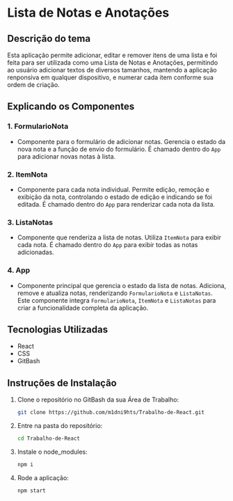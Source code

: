 # Lista de Notas e Anotações

## Descrição do tema
Esta aplicação permite adicionar, editar e remover itens de uma lista e foi feita para ser utilizada como uma Lista de Notas e Anotações, permitindo ao usuário adicionar textos de diversos tamanhos, mantendo a aplicação renponsiva em qualquer dispositivo, e numerar cada item conforme sua ordem de criação.

## Explicando os Componentes

### 1. FormularioNota
- Componente para o formulário de adicionar notas. Gerencia o estado da nova nota e a função de envio do formulário. É chamado dentro do `App` para adicionar novas notas à lista.

### 2. ItemNota
- Componente para cada nota individual. Permite edição, remoção e exibição da nota, controlando o estado de edição e indicando se foi editada. É chamado dentro do `App` para renderizar cada nota da lista.

### 3. ListaNotas
- Componente que renderiza a lista de notas. Utiliza `ItemNota` para exibir cada nota. É chamado dentro do `App` para exibir todas as notas adicionadas.

### 4. App
- Componente principal que gerencia o estado da lista de notas. Adiciona, remove e atualiza notas, renderizando `FormularioNota` e `ListaNotas`. Este componente integra `FormularioNota`, `ItemNota` e `ListaNotas` para criar a funcionalidade completa da aplicação.

## Tecnologias Utilizadas
- React
- CSS
- GitBash

## Instruções de Instalação
1. Clone o repositório no GitBash da sua Área de Trabalho:
   ```bash
   git clone https://github.com/m1dni9hts/Trabalho-de-React.git
2. Entre na pasta do repositório:
   ```bash
   cd Trabalho-de-React
3. Instale o node_modules:
   ```bash
   npm i
4. Rode a aplicação:
   ```bash
   npm start
